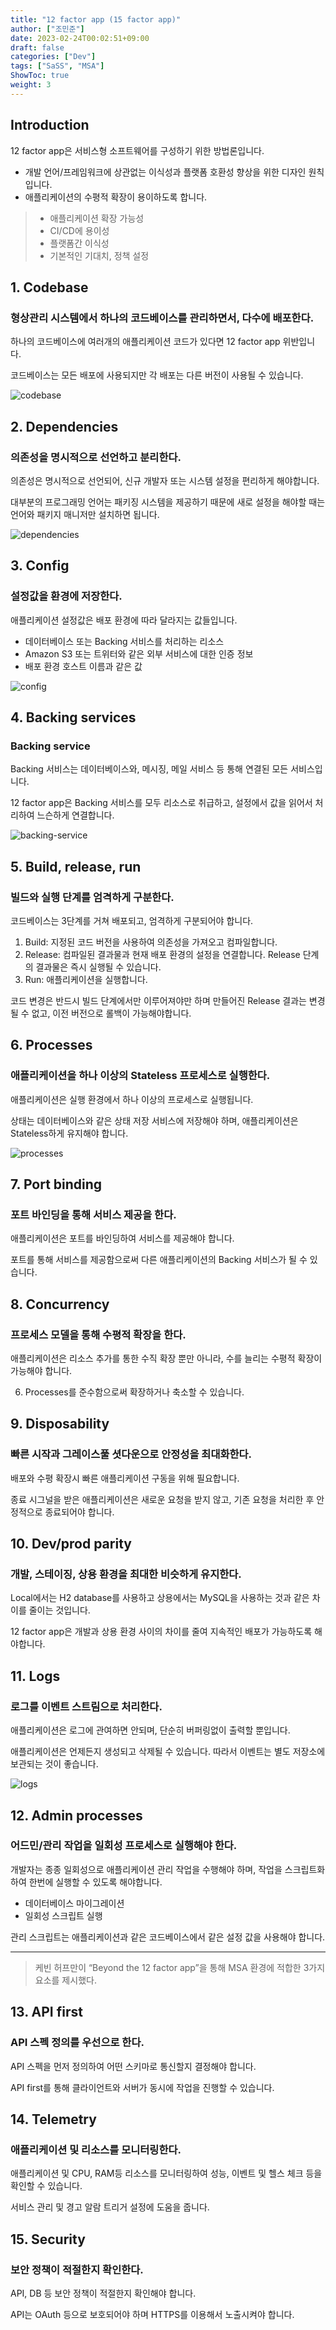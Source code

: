 ```yaml
---
title: "12 factor app (15 factor app)"
author: ["조민준"]
date: 2023-02-24T00:02:51+09:00
draft: false
categories: ["Dev"]
tags: ["SaSS", "MSA"]
ShowToc: true
weight: 3
---
```


## Introduction

12 factor app은 서비스형 소프트웨어를 구성하기 위한 방법론입니다.

- 개발 언어/프레임워크에 상관없는 이식성과 플랫폼 호환성 향상을 위한 디자인 원칙입니다.
- 애플리케이션의 수평적 확장이 용이하도록 합니다.

> - 애플리케이션 확장 가능성
> - CI/CD에 용이성
> - 플랫폼간 이식성
> - 기본적인 기대치, 정책 설정

## 1. Codebase

### 형상관리 시스템에서 하나의 코드베이스를 관리하면서, 다수에 배포한다.

하나의 코드베이스에 여러개의 애플리케이션 코드가 있다면 12 factor app 위반입니다.

코드베이스는 모든 배포에 사용되지만 각 배포는 다른 버전이 사용될 수 있습니다.

![codebase](../12-factor-app/codebase.png)

## 2. Dependencies

### 의존성을 명시적으로 선언하고 분리한다.

의존성은 명시적으로 선언되어, 신규 개발자 또는 시스템 설정을 편리하게 해야합니다.

대부분의 프로그래밍 언어는 패키징 시스템을 제공하기 때문에 새로 설정을 해야할 때는 언어와 패키지 매니저만 설치하면 됩니다.

![dependencies](../12-factor-app/dependencies.png)

## 3. Config

### 설정값을 환경에 저장한다.

애플리케이션 설정값은 배포 환경에 따라 달라지는 값들입니다.

- 데이터베이스 또는 Backing 서비스를 처리하는 리소스
- Amazon S3 또는 트위터와 같은 외부 서비스에 대한 인증 정보
- 배포 환경 호스트 이름과 같은 값

![config](../12-factor-app/config.png)

## 4. Backing services

### Backing service

Backing 서비스는 데이터베이스와, 메시징, 메일 서비스 등 통해 연결된 모든 서비스입니다.

12 factor app은 Backing 서비스를 모두 리소스로 취급하고, 설정에서 값을 읽어서 처리하여 느슨하게 연결합니다.

![backing-service](../12-factor-app/backing-service.png)

## 5. Build, release, run

### 빌드와 실행 단계를 엄격하게 구분한다.

코드베이스는 3단계를 거쳐 배포되고, 엄격하게 구분되어야 합니다.

1. Build: 지정된 코드 버전을 사용하여 의존성을 가져오고 컴파일합니다.
2. Release: 컴파일된 결과물과 현재 배포 환경의 설정을 연결합니다. Release 단계의 결과물은 즉시 실행될 수 있습니다.
3. Run: 애플리케이션을 실행합니다.

코드 변경은 반드시 빌드 단계에서만 이루어져야만 하며 만들어진 Release 결과는 변경될 수 없고, 이전 버전으로 롤백이 가능해야합니다.

## 6. Processes

### 애플리케이션을 하나 이상의 Stateless 프로세스로 실행한다.

애플리케이션은 실행 환경에서 하나 이상의 프로세스로 실행됩니다.

상태는 데이터베이스와 같은 상태 저장 서비스에 저장해야 하며, 애플리케이션은 Stateless하게 유지해야 합니다.

![processes](../12-factor-app/processes.png)

## 7. Port binding

### 포트 바인딩을 통해 서비스 제공을 한다.

애플리케이션은 포트를 바인딩하여 서비스를 제공해야 합니다.

포트를 통해 서비스를 제공함으로써 다른 애플리케이션의 Backing 서비스가 될 수 있습니다.

## 8. Concurrency

### 프로세스 모델을 통해 수평적 확장을 한다.

애플리케이션은 리소스 추가를 통한 수직 확장 뿐만 아니라, 수를 늘리는 수평적 확장이 가능해야 합니다.

6. Processes를 준수함으로써 확장하거나 축소할 수 있습니다.

## 9. Disposability

### 빠른 시작과 그레이스풀 셧다운으로 안정성을 최대화한다.

배포와 수평 확장시 빠른 애플리케이션 구동을 위해 필요합니다.

종료 시그널을 받은 애플리케이션은 새로운 요청을 받지 않고, 기존 요청을 처리한 후 안정적으로 종료되어야 합니다.

## 10. Dev/prod parity

### 개발, 스테이징, 상용 환경을 최대한 비슷하게 유지한다.

Local에서는 H2 database를 사용하고 상용에서는 MySQL을 사용하는 것과 같은 차이를 줄이는 것입니다.

12 factor app은 개발과 상용 환경 사이의 차이를 줄여 지속적인 배포가 가능하도록 해야합니다.

## 11. Logs

### 로그를 이벤트 스트림으로 처리한다.

애플리케이션은 로그에 관여하면 안되며, 단순히 버퍼링없이 출력할 뿐입니다.

애플리케이션은 언제든지 생성되고 삭제될 수 있습니다. 따라서 이벤트는 별도 저장소에 보관되는 것이 좋습니다.

![logs](../12-factor-app/logs.png)

## 12. Admin processes

### 어드민/관리 작업을 일회성 프로세스로 실행해야 한다.

개발자는 종종 일회성으로 애플리케이션 관리 작업을 수행해야 하며, 작업을 스크립트화하여 한번에 실행할 수 있도록 해야합니다.

- 데이터베이스 마이그레이션
- 일회성 스크립트 실행

관리 스크립트는 애플리케이션과 같은 코드베이스에서 같은 설정 값을 사용해야 합니다.

---

> 케빈 허프만이 “Beyond the 12 factor app”을 통해 MSA 환경에 적합한 3가지 요소를 제시했다.

## 13. API first

### API 스펙 정의를 우선으로 한다.

API 스펙을 먼저 정의하여 어떤 스키마로 통신할지 결정해야 합니다.

API first를 통해 클라이언트와 서버가 동시에 작업을 진행할 수 있습니다.

## 14. Telemetry

### 애플리케이션 및 리소스를 모니터링한다.

애플리케이션 및 CPU, RAM등 리소스를 모니터링하여 성능, 이벤트 및 헬스 체크 등을 확인할 수 있습니다.

서비스 관리 및 경고 알람 트리거 설정에 도움을 줍니다.

## 15. Security

### 보안 정책이 적절한지 확인한다.

API, DB 등 보안 정책이 적절한지 확인해야 합니다.

API는 OAuth 등으로 보호되어야 하며 HTTPS를 이용해서 노출시켜야 합니다.
